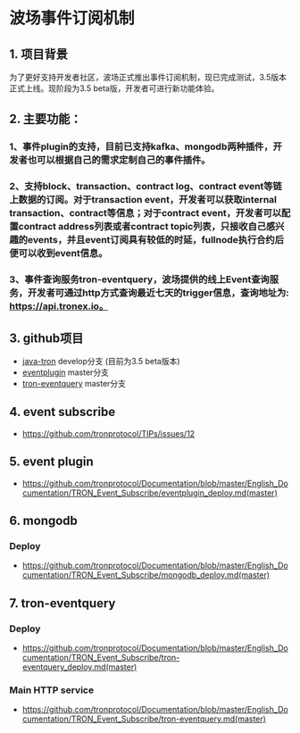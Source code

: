 # 波场事件订阅机制
## 1.  项目背景
为了更好支持开发者社区，波场正式推出事件订阅机制，现已完成测试，3.5版本正式上线。现阶段为3.5 beta版，开发者可进行新功能体验。
## 2.  主要功能：
### 1、事件plugin的支持，目前已支持kafka、mongodb两种插件，开发者也可以根据自己的需求定制自己的事件插件。
### 2、支持block、transaction、contract log、contract event等链上数据的订阅。对于transaction event，开发者可以获取internal transaction、contract等信息；对于contract event，开发者可以配置contract address列表或者contract topic列表，只接收自己感兴趣的events，并且event订阅具有较低的时延，fullnode执行合约后便可以收到event信息。
### 3、事件查询服务tron-eventquery，波场提供的线上Event查询服务，开发者可通过http方式查询最近七天的trigger信息，查询地址为: https://api.tronex.io。

## 3. github项目
- [java-tron](https://github.com/tronprotocol/java-tron) develop分支 (目前为3.5 beta版本)
- [eventplugin](https://github.com/tronprotocol/event-plugin) master分支
- [tron-eventquery](https://github.com/tronprotocol/tron-eventquery) master分支


## 4. event subscribe
- https://github.com/tronprotocol/TIPs/issues/12

## 5. event plugin
- https://github.com/tronprotocol/Documentation/blob/master/English_Documentation/TRON_Event_Subscribe/eventplugin_deploy.md(master)

## 6. mongodb
### Deploy
- https://github.com/tronprotocol/Documentation/blob/master/English_Documentation/TRON_Event_Subscribe/mongodb_deploy.md(master)

## 7. tron-eventquery
### Deploy
- https://github.com/tronprotocol/Documentation/blob/master/English_Documentation/TRON_Event_Subscribe/tron-eventquery_deploy.md(master)
### Main HTTP service
- https://github.com/tronprotocol/Documentation/blob/master/English_Documentation/TRON_Event_Subscribe/tron-eventquery.md(master)
